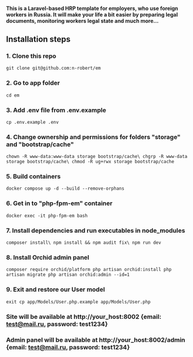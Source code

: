 #### This is a Laravel-based HRP template for employers, who use foreign workers in Russia. It will make your life a bit easier by preparing legal documents, monitoring workers legal state and much more...
## Installation steps
### 1. Clone this repo
`git clone git@github.com:n-robert/em`

### 2. Go to app folder
`cd em`

### 3. Add .env file from .env.example
`cp .env.example .env`

### 4. Change ownership and permissions for folders "storage" and "bootstrap/cache"
`chown -R www-data:www-data storage bootstrap/cache\
chgrp -R www-data storage bootstrap/cache\
chmod -R ug+rwx storage bootstrap/cache`

### 5. Build containers
`docker compose up -d --build --remove-orphans`

### 6. Get in to "php-fpm-em" container
`docker exec -it php-fpm-em bash`

### 7. Install dependencies and run executables in node_modules
`composer install\
npm install && npm audit fix\
npm run dev`

### 8. Install Orchid admin panel
`composer require orchid/platform
php artisan orchid:install
php artisan migrate
php artisan orchid:admin --id=1`

### 9. Exit and restore our User model
`exit
cp app/Models/User.php.example app/Models/User.php`

### Site will be available at http://your_host:8002 {email: test@mail.ru, password: test1234}
### Admin panel will be available at http://your_host:8002/admin {email: test@mail.ru, password: test1234}
